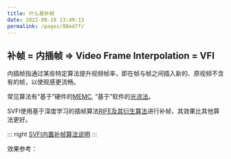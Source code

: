 ```yaml
---
title: 什么是补帧
date: 2022-08-18 13:49:13
permalink: /pages/88ed7f/
---
```


## 补帧 = 内插帧 => Video Frame Interpolation = VFI

内插帧指通过某些特定算法提升视频帧率，即在帧与帧之间插入新的、原视频不含有的帧，以使观感更流畅。

常见算法有“基于”硬件的[MEMC](https://baike.baidu.com/item/%E8%BF%90%E5%8A%A8%E8%A1%A5%E5%81%BF/9194264), “基于”软件的[光流法](https://baike.baidu.com/item/%E5%85%89%E6%B5%81%E6%B3%95/180688)。

SVFI使用基于深度学习的插帧算法[RIFE及其衍生算法](https://github.com/megvii-research/ECCV2022-RIFE)进行补帧，其效果比其他算法更好。

::: right
[SVFI内置补帧算法说明](/pages/052617/#补帧设置)
:::


效果参考：

<cardList :items="[
{
img: '/img/bilibili/yuan.jpg',
name: '《原神》',
desc: '剧情CM短片 8K60帧 SVFI补帧超分',
link: 'https://www.bilibili.com/video/BV1FS4y1C7RD',
author: 'SVFI视觉 ',
avatar: '/img/svfi.ico'
},
{
img: '/img/bilibili/umaron.jpg',
name: '赛马娘',
desc: '第二季 NCOP 8K60帧',
link: 'https://www.bilibili.com/video/BV1QY411b7e4',
author: 'SVFI视觉',
avatar: '/img/svfi.ico',
},
{
img: '/img/bilibili/emilia.jpg',
name: 'Re：从零开始的异世界生活',
desc: '第二季后半 NCED Believe in you',
link: 'https://www.bilibili.com/video/BV1kF411p7FB',
author: 'SVFI视觉',
avatar: '/img/svfi.ico'
}
]"/>
